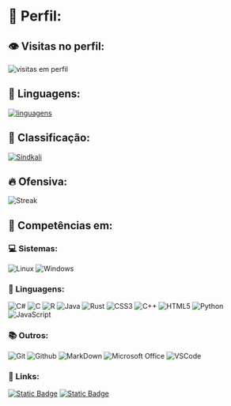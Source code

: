# :vhs: Perfil:

## :eye: Visitas no perfil:
![visitas em perfil](https://profile-counter.glitch.me/Sindkali/count.svg)

## :page_with_curl: Linguagens:
[![linguagens](https://github-readme-stats.vercel.app/api/top-langs/?username=Sindikali&hide=html&layout=donut&theme=jolly&hide_border=true)](https://github.com/anuraghazra/github-readme-stats)

## :100: Classificação:
[![Sindkali](https://github-readme-stats.vercel.app/api?username=Sindikali&theme=jolly&show_icons=true_border=true&rank_icon=github)](https://github.com/anuraghazra/github-readme-stats)

## :fire: Ofensiva:
![Streak](https://github-readme-streak-stats.herokuapp.com/?user=SindiKali&theme=jolly&hide_border=true)

## :file_folder: Competências em:

### :computer: Sistemas:

![Linux](https://img.shields.io/badge/Linux-E34F26?style=plastice&logo=linux&logoColor=black)
![Windows](https://img.shields.io/badge/Windows-017AD7?style=plastic&logo=windows&logoColor=black)

### :notebook_with_decorative_cover: Linguagens:

![C#](https://img.shields.io/badge/C%23-239120?style=plastic&logo=c-sharp&logoColor=white)
![C](https://img.shields.io/badge/C-00599C?style=plastic&logo=c&logoColor=white)
![R](https://img.shields.io/badge/R-276DC3?style=plastic&logo=r&logoColor=white)
![Java](https://img.shields.io/badge/Java-ED8B00?style=plastic&logo=java&logoColor=white)
![Rust](https://img.shields.io/badge/Rust-000000?style=plastic&logo=rust&logoColor=white)
![CSS3](https://img.shields.io/badge/CSS3-1572B6?style=plastic&logo=css3&logoColor=white)
![C++](https://img.shields.io/badge/C%2B%2B-00599C?style=plastic&logo=c%2B%2B&logoColor=white)
![HTML5](https://img.shields.io/badge/HTML5-E34F26?style=plastic&logo=html5&logoColor=white)
![Python](https://img.shields.io/badge/Python-3776AB?style=plastic&logo=python&logoColor=yellow)
![JavaScript](https://img.shields.io/badge/JavaScript-323330?style=plastic&logo=javascript&logoColor=F7DF1E)

### :books: Outros:

![Git](https://img.shields.io/badge/Git-E34F26?style=plastic&logo=git&logoColor=white)
![Github](https://img.shields.io/badge/GitHub-100000?style=plastic&logo=github&logoColor=white)
![MarkDown](https://img.shields.io/badge/Markdown-000000?style=plastic&logo=markdown&logoColor=white)
![Microsoft Office](https://img.shields.io/badge/Microsoft_Office-D83B01?style=plastic&logo=microsoft-office&logoColor=white)
![VSCode](https://img.shields.io/badge/-Visual%20Studio%20Code-333333?style=plastic&logo=visual-studio-code&logoColor=007ACC)

### 🔗 Links:

[![Static Badge](https://img.shields.io/badge/Portf%C3%B3lio%20-%20orange?style=for-the-badge)](https://recondite-margin-309.notion.site/Portf-lio-216942f6e7308083ba9bdc9045a0e708?source=copy_link)
[![Static Badge](https://img.shields.io/badge/Contatos%20-%20gray?style=for-the-badge)](https://ayo.so/sindikali)
